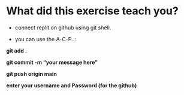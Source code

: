 # What did this exercise teach you?

* connect replit on github using git shell.

* you can use the A-C-P. :

**git add .**

**git commit -m “your message here”**

**git push origin main** 

**enter your username and Password (for the github)**